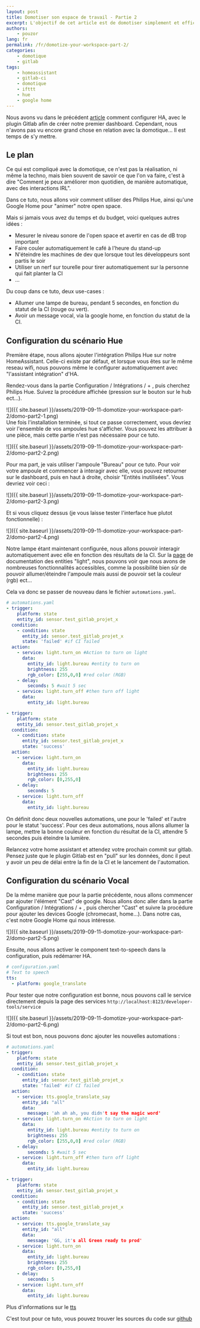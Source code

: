 ```yaml
---
layout: post
title: Domotiser son espace de travail - Partie 2
excerpt: L'objectif de cet article est de domotiser simplement et efficacement son espace de travail avec home-assistant (partie 2).
authors:
    - pouzor
lang: fr
permalink: /fr/domotize-your-workspace-part-2/
categories:
    - domotique
    - gitlab
tags:
    - homeassistant
    - gitlab-ci
    - domotique
    - ifttt
    - hue
    - google home
---
```


Nous avons vu dans le précédent [article]({{site.baseurl}}/fr/domotize-your-workspace/) comment configurer HA, avec le plugin Gitlab afin de créer notre premier dashboard. Cependant, nous n'avons pas vu encore grand chose en relation avec la domotique... Il est temps de s'y mettre.


## Le plan

Ce qui est compliqué avec la domotique, ce n'est pas la réalisation, ni même la techno, mais bien souvent de savoir ce que l'on va faire, c'est à dire "Comment je peux améliorer mon quotidien, de manière automatique, avec des interactions IRL".

Dans ce tuto, nous allons voir comment utiliser des Philips Hue, ainsi qu'une Google Home pour "animer" notre open space.


Mais si jamais vous avez du temps et du budget, voici quelques autres idées : 
- Mesurer le niveau sonore de l'open space et avertir en cas de dB trop important
- Faire couler automatiquement le café à l'heure du stand-up
- N'éteindre les machines de dev que lorsque tout les développeurs sont partis le soir
- Utiliser un nerf sur tourelle pour tirer automatiquement sur la personne qui fait planter la CI
- ...


Du coup dans ce tuto, deux use-cases : 
- Allumer une lampe de bureau, pendant 5 secondes, en fonction du statut de la CI (rouge ou vert).
- Avoir un message vocal, via la google home, en fonction du statut de la CI.


## Configuration du scénario Hue


Première étape, nous allons ajouter l'intégration Philips Hue sur notre HomeAssistant. Celle-ci existe par défaut, et lorsque vous êtes sur le même reseau wifi, nous pouvons même le configurer automatiquement avec "l'assistant intégration" d'HA.

Rendez-vous dans la partie Configuration / Intégrations / + , puis cherchez Philips Hue. Suivez la procédure affichée (pression sur le bouton sur le hub ect...). 


![]({{ site.baseurl }}/assets/2019-09-11-domotize-your-workspace-part-2/domo-part2-1.png)  
Une fois l'installation terminée, si tout ce passe correctement, vous devriez voir l'ensemble de vos ampoules hue s'afficher. Vous pouvez les attribuer à une pièce, mais cette partie n'est pas nécessaire pour ce tuto.


![]({{ site.baseurl }}/assets/2019-09-11-domotize-your-workspace-part-2/domo-part2-2.png)  


Pour ma part, je vais utiliser l'ampoule "Bureau" pour ce tuto. Pour voir votre ampoule et commencer à interagir avec elle, vous pouvez retourner sur le dashboard, puis en haut à droite, choisir "Entités inutilisées". 
Vous devriez voir ceci :

![]({{ site.baseurl }}/assets/2019-09-11-domotize-your-workspace-part-2/domo-part2-3.png)  

Et si vous cliquez dessus (je vous laisse tester l'interface hue plutot fonctionnelle) :

![]({{ site.baseurl }}/assets/2019-09-11-domotize-your-workspace-part-2/domo-part2-4.png)  

Notre lampe étant maintenant configurée, nous allons pouvoir interagir automatiquement avec elle en fonction des résultats de la CI. Sur la [page](https://www.home-assistant.io/components/light/) de documentation des entities "light", nous pouvons voir que nous avons de nombreuses fonctionnalités accessibles, comme la possibilité bien sûr de pouvoir allumer/éteindre l'ampoule mais aussi de pouvoir set la couleur (rgb) ect...

Cela va donc se passer de nouveau dans le fichier `automations.yaml`.


```yaml
# automations.yaml
- trigger:
    platform: state
    entity_id: sensor.test_gitlab_projet_x
  condition:  
    - condition: state
      entity_id: sensor.test_gitlab_projet_x
      state: 'failed' #if CI failed   
  action:
    - service: light.turn_on #Action to turn on light
      data:
        entity_id: light.bureau #entity to turn on
        brightness: 255 
        rgb_color: [255,0,0] #red color (RGB)
    - delay:
        seconds: 5 #wait 5 sec
    - service: light.turn_off #then turn off light
      data:
        entity_id: light.bureau

- trigger:
    platform: state
    entity_id: sensor.test_gitlab_projet_x
  condition:  
    - condition: state
      entity_id: sensor.test_gitlab_projet_x
      state: 'success'      
  action:
    - service: light.turn_on
      data:
        entity_id: light.bureau
        brightness: 255
        rgb_color: [0,255,0]
    - delay:
        seconds: 5
    - service: light.turn_off
      data:
        entity_id: light.bureau

```

On définit donc deux nouvelles automations, une pour le 'failed' et l'autre pour le statut 'success'. Pour ces deux automations, nous allons allumer la lampe, mettre la bonne couleur en fonction du résultat de la CI, attendre 5 secondes puis éteindre la lumière.

Relancez votre home assistant et attendez votre prochain commit sur gitlab. Pensez juste que le plugin Gitlab est en "pull" sur les données, donc il peut y avoir un peu de délai entre la fin de la CI et le lancement de l'automation.



## Configuration du scénario Vocal

De la même manière que pour la partie précédente, nous allons commencer par ajouter l'élément "Cast" de google. Nous allons donc aller dans la partie Configuration / Intégrations / + , puis chercher "Cast" et suivre la procédure pour ajouter les devices Google (chromecast, home...). Dans notre cas, c'est notre Google Home qui nous intéresse.

![]({{ site.baseurl }}/assets/2019-09-11-domotize-your-workspace-part-2/domo-part2-5.png)  


Ensuite, nous allons activer le component text-to-speech dans la configuration, puis redémarrer HA.

```yaml
# configuration.yaml
# Text to speech
tts:
  - platform: google_translate
```

Pour tester que notre configuration est bonne, nous pouvons call le service directement depuis la page des services `http://localhost:8123/developer-tools/service`

![]({{ site.baseurl }}/assets/2019-09-11-domotize-your-workspace-part-2/domo-part2-6.png)  

Si tout est bon, nous pouvons donc ajouter les nouvelles automations :

```yaml
# automations.yaml
- trigger:
    platform: state
    entity_id: sensor.test_gitlab_projet_x
  condition:  
    - condition: state
      entity_id: sensor.test_gitlab_projet_x
      state: 'failed' #if CI failed   
  action:
    - service: tts.google_translate_say
      entity_id: "all"
      data:
        message: 'ah ah ah, you didn't say the magic word'
    - service: light.turn_on #Action to turn on light
      data:
        entity_id: light.bureau #entity to turn on
        brightness: 255 
        rgb_color: [255,0,0] #red color (RGB)
    - delay:
        seconds: 5 #wait 5 sec
    - service: light.turn_off #then turn off light
      data:
        entity_id: light.bureau

- trigger:
    platform: state
    entity_id: sensor.test_gitlab_projet_x
  condition:  
    - condition: state
      entity_id: sensor.test_gitlab_projet_x
      state: 'success'      
  action:
    - service: tts.google_translate_say
      entity_id: "all"
      data:
        message: 'GG, it's all Green ready to prod'
    - service: light.turn_on
      data:
        entity_id: light.bureau
        brightness: 255
        rgb_color: [0,255,0]
    - delay:
        seconds: 5
    - service: light.turn_off
      data:
        entity_id: light.bureau
```

Plus d'informations sur le [tts](https://www.home-assistant.io/components/tts/)


C'est tout pour ce tuto, vous pouvez trouver les sources du code sur [github](https://github.com/eleven-labs/home-assistant/tree/part-2)

